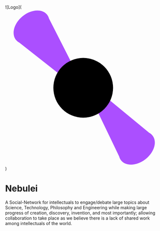 
![Logo](
    <svg xmlns="http://www.w3.org/2000/svg" width="512" height="512" style="" viewBox="0 0 512 512">
<path d="M81.6,75.7L49.1,13L16.6,75.7c-1,1-1.6,2-1.6,3.1C15,84.4,30.3,89,49.1,89s34.1-4.6,34.1-10.2  C83.2,77.8,82.7,76.7,81.6,75.7z" transform="matrix(-1.4890207052230835, 1.2220478057861328, -2.884385108947754, -3.5145177841186523, 386.6931457519531, 274.41973876953125)" fill="#ab4fff" />
<path d="M81.6,75.7L49.1,13L16.6,75.7c-1,1-1.6,2-1.6,3.1C15,84.4,30.3,89,49.1,89s34.1-4.6,34.1-10.2  C83.2,77.8,82.7,76.7,81.6,75.7z" transform="matrix(1.5156769752502441, -1.1888258457183838, 2.805971622467041, 3.5774343013763428, 136.3953094482422, 229.8407440185547)" fill="#ab4fff" />
<path transform="matrix(1.9583802223205566, 0, 0, 1.9583802223205566, 158.08099365234375, 158.08099365234375)" fill="#000000" data-type="circle" data-cx="50" data-cy="50" data-r="50" d="M50,50m-50,0a50,50 0 1, 0 100,0a50,50 0 1, 0 -100,0" />
    </svg>
)


# Nebulei

A Social-Network for intellectuals to engage/debate large topics about Science,
Technology, Philosophy and Engineering while making large progress of creation, 
discovery, invention, and most importantly; allowing collaboration to take place 
as we believe there is a lack of shared work among intellectuals of the world.
